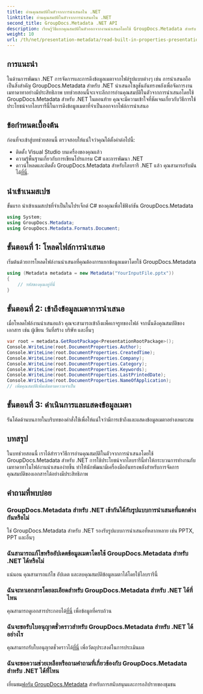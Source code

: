 ```yaml
---
title: อ่านคุณสมบัติในตัวจากการนำเสนอใน .NET
linktitle: อ่านคุณสมบัติในตัวจากการนำเสนอใน .NET
second_title: GroupDocs.Metadata .NET API
description: เรียนรู้วิธีแยกคุณสมบัติในตัวออกจากงานนำเสนอโดยใช้ GroupDocs.Metadata สำหรับ .NET ในบทช่วยสอนที่ครอบคลุมนี้
weight: 10
url: /th/net/presentation-metadata/read-built-in-properties-presentations/
---
```

## การแนะนำ
ในด้านการพัฒนา .NET การจัดการและการดึงข้อมูลเมตาจากไฟล์รูปแบบต่างๆ เช่น การนำเสนอถือเป็นสิ่งสำคัญ GroupDocs.Metadata สำหรับ .NET นำเสนอโซลูชันอันทรงพลังเพื่อจัดการงานเมทาดาทาอย่างมีประสิทธิภาพ บทช่วยสอนนี้จะเจาะลึกการอ่านคุณสมบัติในตัวจากการนำเสนอโดยใช้ GroupDocs.Metadata สำหรับ .NET ในตอนท้าย คุณจะมีความเข้าใจที่ชัดเจนเกี่ยวกับวิธีการใช้ประโยชน์จากไลบรารีนี้ในการดึงข้อมูลเมตาที่จำเป็นออกจากไฟล์การนำเสนอ
## ข้อกำหนดเบื้องต้น
ก่อนที่จะเข้าสู่บทช่วยสอนนี้ ตรวจสอบให้แน่ใจว่าคุณได้ตั้งค่าต่อไปนี้:
- ติดตั้ง Visual Studio บนเครื่องของคุณแล้ว
- ความรู้พื้นฐานเกี่ยวกับการเขียนโปรแกรม C# และการพัฒนา .NET
-  ดาวน์โหลดและติดตั้ง GroupDocs.Metadata สำหรับไลบรารี .NET แล้ว คุณสามารถรับมันได้[ที่นี่](https://releases.groupdocs.com/metadata/net/).

## นำเข้าเนมสเปซ
ขั้นแรก นำเข้าเนมสเปซที่จำเป็นในโปรเจ็กต์ C# ของคุณเพื่อใช้ฟังก์ชัน GroupDocs.Metadata
```csharp
using System;
using GroupDocs.Metadata;
using GroupDocs.Metadata.Formats.Document;
```
## ขั้นตอนที่ 1: โหลดไฟล์การนำเสนอ
เริ่มต้นด้วยการโหลดไฟล์งานนำเสนอที่คุณต้องการแยกข้อมูลเมตาโดยใช้ GroupDocs.Metadata
```csharp
using (Metadata metadata = new Metadata("YourInputFile.pptx"))
{
    // รหัสของคุณอยู่ที่นี่
}
```
## ขั้นตอนที่ 2: เข้าถึงข้อมูลเมตาการนำเสนอ
เมื่อโหลดไฟล์งานนำเสนอแล้ว คุณจะสามารถเข้าถึงแพ็คเกจรูทของไฟล์ จากนั้นดึงคุณสมบัติของเอกสาร เช่น ผู้เขียน วันที่สร้าง บริษัท และอื่นๆ
```csharp
var root = metadata.GetRootPackage<PresentationRootPackage>();
Console.WriteLine(root.DocumentProperties.Author);
Console.WriteLine(root.DocumentProperties.CreatedTime);
Console.WriteLine(root.DocumentProperties.Company);
Console.WriteLine(root.DocumentProperties.Category);
Console.WriteLine(root.DocumentProperties.Keywords);
Console.WriteLine(root.DocumentProperties.LastPrintedDate);
Console.WriteLine(root.DocumentProperties.NameOfApplication);
// เพิ่มคุณสมบัติเพิ่มเติมตามความจำเป็น
```
## ขั้นตอนที่ 3: ดำเนินการและแสดงข้อมูลเมตา
รันโค้ดด้านบนภายในบริบทของคำสั่งใช้เพื่อให้แน่ใจว่ามีการเข้าถึงและแสดงข้อมูลเมตาอย่างเหมาะสม

## บทสรุป
ในบทช่วยสอนนี้ เราได้สำรวจวิธีการอ่านคุณสมบัติในตัวจากการนำเสนอโดยใช้ GroupDocs.Metadata สำหรับ .NET การใช้ประโยชน์จากไลบรารีนี้ทำให้กระบวนการทำงานกับเมทาดาทาในไฟล์งานนำเสนอง่ายขึ้น ทำให้นักพัฒนามีเครื่องมืออันทรงพลังสำหรับการจัดการคุณสมบัติของเอกสารได้อย่างมีประสิทธิภาพ

## คำถามที่พบบ่อย
### GroupDocs.Metadata สำหรับ .NET เข้ากันได้กับรูปแบบการนำเสนอที่แตกต่างกันหรือไม่
ใช่ GroupDocs.Metadata สำหรับ .NET รองรับรูปแบบการนำเสนอที่หลากหลาย เช่น PPTX, PPT และอื่นๆ
### ฉันสามารถแก้ไขหรืออัปเดตข้อมูลเมตาโดยใช้ GroupDocs.Metadata สำหรับ .NET ได้หรือไม่
แน่นอน คุณสามารถแก้ไข อัปเดต และลบคุณสมบัติข้อมูลเมตาได้โดยใช้ไลบรารีนี้
### ฉันจะหาเอกสารโดยละเอียดสำหรับ GroupDocs.Metadata สำหรับ .NET ได้ที่ไหน
 คุณสามารถดูเอกสารประกอบได้[ที่นี่](https://tutorials.groupdocs.com/metadata/net/) เพื่อข้อมูลที่ครบถ้วน
### ฉันจะขอรับใบอนุญาตชั่วคราวสำหรับ GroupDocs.Metadata สำหรับ .NET ได้อย่างไร
 คุณสามารถรับใบอนุญาตชั่วคราวได้[ที่นี่](https://purchase.groupdocs.com/temporary-license/) เพื่อวัตถุประสงค์ในการประเมินผล
### ฉันจะขอความช่วยเหลือหรือถามคำถามที่เกี่ยวข้องกับ GroupDocs.Metadata สำหรับ .NET ได้ที่ไหน
 เยี่ยมชม[ฟอรัม GroupDocs.Metadata](https://forum.groupdocs.com/c/metadata/14) สำหรับการสนับสนุนและการอภิปรายของชุมชน